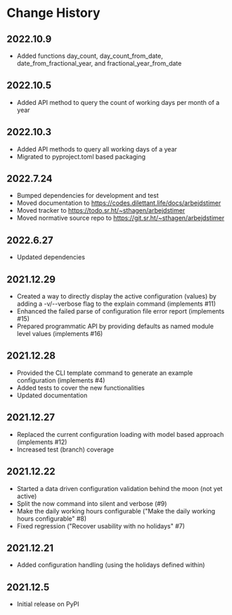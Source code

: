 # Change History

## 2022.10.9

* Added functions day_count, day_count_from_date, date_from_fractional_year, and fractional_year_from_date
 
## 2022.10.5

* Added API method to query the count of working days per month of a year

## 2022.10.3

* Added API methods to query all working days of a year
* Migrated to pyproject.toml based packaging

## 2022.7.24

* Bumped dependencies for development and test
* Moved documentation to https://codes.dilettant.life/docs/arbejdstimer
* Moved tracker to https://todo.sr.ht/~sthagen/arbejdstimer
* Moved normative source repo to https://git.sr.ht/~sthagen/arbejdstimer

## 2022.6.27

* Updated dependencies

## 2021.12.29

* Created a way to directly display the active configuration (values) by adding a -v/--verbose flag to the explain command (implements #11)
* Enhanced the failed parse of configuration file error report (implements #15)
* Prepared programmatic API by providing defaults as named module level values (implements #16)

## 2021.12.28

* Provided the CLI template command to generate an example configuration (implements #4)
* Added tests to cover the new functionalities
* Updated documentation

## 2021.12.27

* Replaced the current configuration loading with model based approach (implements #12)
* Increased test (branch) coverage

## 2021.12.22

* Started a data driven configuration validation behind the moon (not yet active) 
* Split the now command into silent and verbose (#9)
* Make the daily working hours configurable ("Make the daily working hours configurable" #8)
* Fixed regression ("Recover usability with no holidays" #7)

## 2021.12.21

* Added configuration handling (using the holidays defined within)

## 2021.12.5

* Initial release on PyPI
